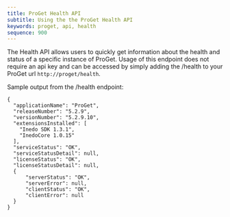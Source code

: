 ```yaml
---
title: ProGet Health API
subtitle: Using the the ProGet Health API
keywords: proget, api, health
sequence: 900
---
```


The Health API allows users to quickly get information about the health and status of a specific instance of ProGet.
Usage of this endpoint does not require an api key and can be accessed by simply adding the /health to your ProGet url `http://proget/health`.

Sample output from the /health endpoint:

```
{
  "applicationName": "ProGet",
  "releaseNumber": "5.2.9",
  "versionNumber": "5.2.9.10",
  "extensionsInstalled": [
    "Inedo SDK 1.3.1",
    "InedoCore 1.0.15"
  ],
  "serviceStatus": "OK",
  "serviceStatusDetail": null,
  "licenseStatus": "OK",
  "licenseStatusDetail": null,
  {
  	  "serverStatus": "OK",
	  "serverError": null,
	  "clientStatus": "OK",
	  "clientError": null
  }
}
```
